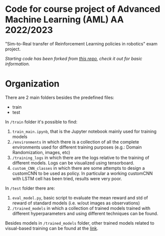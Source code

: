 # Code for course project of Advanced Machine Learning (AML) AA 2022/2023
"Sim-to-Real transfer of Reinforcement Learning policies in robotics" exam project.

*Starting code has been forked from [this repo](https://github.com/gabrieletiboni/aml22-rl), check it out for basic information.*

# Organization
There are 2 main folders besides the predefined files:
- train
- test

In `/train` folder it's possible to find:

1. `train_main.ipynb`, that is the Jupyter notebook mainly used for training models
2. `/environments` in which there is a collection of all the complete environments used for different training purposes (e.g.: Domain Randomization, images, etc)
3. `/training_logs` in which there are the logs relative to the training of different models. Logs can be visualized using tensorboard.
4. `custom_CNN_classes` in which there are some attempts to design a customCNN to be used as policy. In particular a working customCNN with LSTM cell has been tried, results were very poor.

In `/test` folder there are:

1. `eval_model.py`, basic script to evaluate the mean reward and std of reward of standard models (i.e. w/out images as observations)
2. `/trained_models` in which a collection of trained models trained with different hyperparameters and using different techniques can be found.

Besides models in `/trained_models` folder, other trained models related to visual-based training can be found at the [link](https://drive.google.com/drive/folders/14z6EJqn3G7yBsEv2RhbwGj9gCIfF5rv9?usp=sharing).

